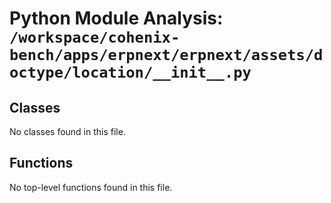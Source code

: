 # Python Module Analysis: `/workspace/cohenix-bench/apps/erpnext/erpnext/assets/doctype/location/__init__.py`

## Classes

No classes found in this file.


## Functions

No top-level functions found in this file.
